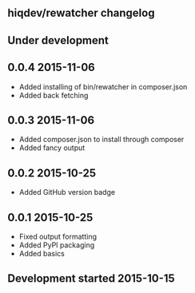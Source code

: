 hiqdev/rewatcher changelog
--------------------------

## Under development


## 0.0.4 2015-11-06

- Added installing of bin/rewatcher in composer.json
- Added back fetching

## 0.0.3 2015-11-06

- Added composer.json to install through composer
- Added fancy output

## 0.0.2 2015-10-25

- Added GitHub version badge

## 0.0.1 2015-10-25

- Fixed output formatting
- Added PyPI packaging
- Added basics

## Development started 2015-10-15

